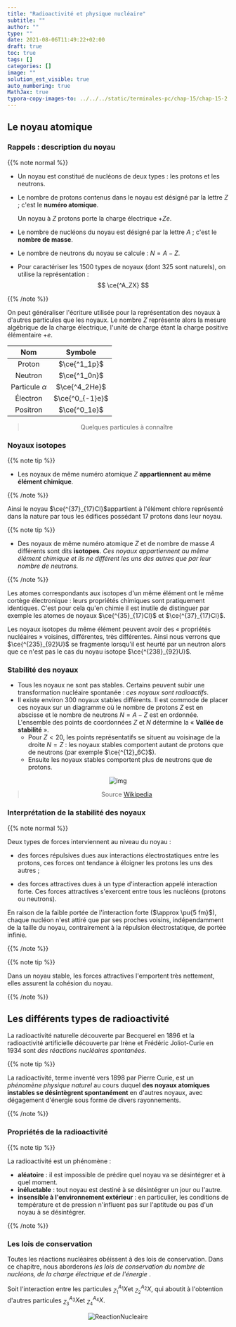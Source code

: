 ```yaml
---
title: "Radioactivité et physique nucléaire"
subtitle: ""
author: ""
type: ""
date: 2021-08-06T11:49:22+02:00
draft: true
toc: true
tags: []
categories: []
image: ""
solution_est_visible: true
auto_numbering: true
MathJax: true
typora-copy-images-to: ../../../static/terminales-pc/chap-15/chap-15-2
---
```


## Le noyau atomique

### Rappels : description du noyau

{{% note normal %}}

- Un noyau est constitué de nucléons de deux types : les protons et les neutrons.

- Le nombre de protons contenus dans le noyau est désigné par la lettre $Z$​ ; c'est le **numéro atomique**.

    Un noyau à $Z$​ protons porte la charge électrique $+Ze$​.

- Le nombre de nucléons du noyau est désigné par la lettre $A$​ ; c'est le **nombre de masse**.

- Le nombre de neutrons du noyau se calcule : $N=A-Z$.

- Pour caractériser les 1500 types de noyaux (dont 325 sont naturels), on utilise la représentation :
    $$
    \ce{^A_ZX}
    $$

{{% /note %}}

On peut généraliser l'écriture utilisée pour la représentation des noyaux à d'autres particules que les noyaux. Le nombre $Z$​​ représente alors la mesure algébrique de la charge électrique, l'unité de charge étant la charge positive élémentaire $+e$​​.

<center>

|        Nom         |     Symbole     |
| :----------------: | :-------------: |
|       Proton       |  $\ce{^1_1p}$   |
|      Neutron       |  $\ce{^1_0n}$   |
| Particule $\alpha$ |  $\ce{^4_2He}$  |
|      Électron      | $\ce{^0_{-1}e}$ |
|      Positron      |  $\ce{^0_1e}$   |

> Quelques particules à connaître

</center>

### Noyaux isotopes

{{% note tip %}}

- Les noyaux de même numéro atomique $Z$​ **appartiennent au même élément chimique**.

{{% /note %}}

Ainsi le noyau $\ce{^{37}_{17}Cl}$​​​ appartient à l'élément chlore représenté dans la nature par tous les édifices possédant 17 protons dans leur noyau.

{{% note tip %}}

- Des noyaux de même numéro atomique $Z$ et de nombre de masse $A$​​ différents sont dits **isotopes**. *Ces noyaux appartiennent au même élément chimique et ils ne différent les uns des autres que par leur nombre de neutrons.*

{{% /note %}}

Les atomes correspondants aux isotopes d'un même élément ont le même cortège électronique : leurs propriétés chimiques sont pratiquement identiques. C'est pour cela qu'en chimie il est inutile de distinguer par exemple les atomes de noyaux $\ce{^{35}_{17}Cl}$ et $\ce{^{37}_{17}Cl}$.

Les noyaux isotopes du même élément peuvent avoir des « propriétés nucléaires » voisines, différentes, très différentes. Ainsi nous verrons que $\ce{^{235}_{92}U}$​ se fragmente lorsqu'il est heurté par un neutron alors que ce n'est pas le cas du noyau isotope $\ce{^{238}_{92}U}$​​​.

### Stabilité des noyaux

- Tous les noyaux ne sont pas stables. Certains peuvent subir une transformation nucléaire spontanée : *ces noyaux sont radioactifs*.
- Il existe environ 300 noyaux stables différents. Il est commode de placer ces noyaux sur un diagramme où le nombre de protons $Z$ est en abscisse et le nombre de neutrons $N=A-Z$​​​ est en ordonnée.
    L'ensemble des points de coordonnées $Z$ et $N$ détermine la « **Vallée de stabilité** ».
  - Pour $Z<20$​​, les points représentatifs se situent au voisinage de la droite $N=Z$​​ : les noyaux stables comportent autant de protons que de neutrons (par exemple $\ce{^{12}_6C}$).
  - Ensuite les noyaux stables comportent plus de neutrons que de protons.

<center>

![img](/terminales-pc/chap-15/chap-15-2/ValléeDeStabilité2.JPG)

> Source [Wikipedia](https://fr.wikipedia.org/wiki/Vallée_de_stabilité)

</center>

### Interprétation de la stabilité des noyaux

{{% note normal %}}

Deux types de forces interviennent au niveau du noyau :

- des forces répulsives dues aux interactions électrostatiques entre les protons, ces forces ont tendance à éloigner les protons les uns des autres ;

- des forces attractives dues à un type d'interaction appelé interaction forte. Ces forces attractives s'exercent entre tous les nucléons (protons ou neutrons).

En raison de la faible portée de l'interaction forte ($\approx \pu{5 fm}$), chaque nucléon n'est attiré que par ses proches voisins, indépendamment de la taille du noyau, contrairement à la répulsion électrostatique, de portée infinie.

{{% /note %}}

{{% note tip %}}

Dans un noyau stable, les forces attractives l'emportent très nettement, elles assurent la cohésion du noyau.

{{% /note %}}

## Les différents types de radioactivité

La radioactivité naturelle découverte par Becquerel en 1896 et la radioactivité artificielle découverte par Irène et Frédéric Joliot-Curie en 1934 sont *des réactions nucléaires spontanées*.

{{% note tip %}}

La radioactivité, terme inventé vers 1898 par Pierre Curie, est un *phénomène physique naturel* au cours duquel **des noyaux atomiques instables se désintègrent spontanément**  en d'autres noyaux, avec dégagement d'énergie sous forme de divers rayonnements.

{{% /note %}}

### Propriétés de la radioactivité

{{% note tip %}}

La radioactivité est un phénomène :

- **aléatoire** : il est impossible de prédire quel noyau va se désintégrer et à quel moment.
- **inéluctable** : tout noyau est destiné à se désintégrer un jour ou l'autre.
- **insensible à l'environnement extérieur** : en particulier, les conditions de température et de pression n'influent pas sur l'aptitude ou pas d'un noyau à se désintégrer.

{{% /note %}}

### Les lois de conservation

Toutes les réactions nucléaires obéissent à des lois de conservation. Dans ce chapitre, nous aborderons *les lois de conservation du nombre de nucléons, de la charge électrique et de l'énergie* .

Soit l'interaction entre les particules $^{A_1}_{Z_1}X$​ et $^{A_2}_{Z_2}X$​, qui aboutit à l'obtention d'autres particules $^{A_3}_{Z_3}X$​ et $^{A_4}_{Z_4}X$​​.

<center>

![ReactionNucleaire](/terminales-pc/chap-15/chap-15-2/ReactionNucleaire.png)

</center>
